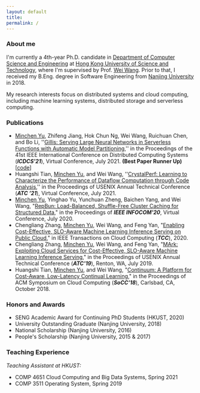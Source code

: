 ```yaml
---
layout: default
title:
permalink: /
---
```


### About me

I'm currently a 4th-year Ph.D. candidate in [Department of Computer Science and Engineering](https://www.cse.ust.hk) at [Hong Kong University of Science and Technology](http://www.ust.hk), where I'm supervised by Prof. [Wei Wang](http://www.cse.ust.hk/~weiwa/). Prior to that, I received my B.Eng. degree in Software Engineering from [Nanjing University](https://www.nju.edu.cn) in 2018.

My research interests focus on distributed systems and cloud computing, including machine learning systems, distributed storage and serverless computing. 

<!-- My CV is available upon request.  -->

### Publications

- <ins>Minchen Yu</ins>, Zhifeng Jiang, Hok Chun Ng, Wei Wang, Ruichuan Chen, and Bo Li, ''[Gillis: Serving Large Neural Networks in Serverless Functions with Automatic Model Partitioning](http://www.cse.ust.hk/~weiwa/papers/gillis-icdcs21.pdf),'' in the Proceedings of the 41st IEEE International Conference on Distributed Computing Systems (***ICDCS'21***), Virtual Conference, July 2021. **(Best Paper Runner Up)**  [[code](https://github.com/MincYu/gillis-open-source)]
- Huangshi Tian, <ins>Minchen Yu</ins>, and Wei Wang, ''[CrystalPerf: Learning to Characterize the Performance of Dataflow Computation through Code Analysis](http://www.cse.ust.hk/~weiwa/papers/crystalperf-atc21.pdf),'' in the Proceedings of USENIX Annual Technical Conference (***ATC ’21***), Virtual Conference, July 2021.
- <ins>Minchen Yu</ins>, Yinghao Yu, Yunchuan Zheng, Baichen Yang, and Wei Wang, "[RepBun: Load-Balanced, Shuffle-Free Cluster Caching for Structured Data](http://www.cse.ust.hk/~weiwa/papers/repbun-infocom20.pdf)," in the Proceedings of ***IEEE INFOCOM'20***, Virtual Conference, July 2020.
- Chengliang Zhang, <ins>Minchen Yu</ins>, Wei Wang, and Feng Yan, "[Enabling Cost-Effective, SLO-Aware Machine Learning Inference Serving on Public Cloud](http://www.cse.ust.hk/~weiwa/papers/MArk-tcc20.pdf)," in IEEE Transactions on Cloud Computing (***TCC***), 2020.
- Chengliang Zhang, <ins>Minchen Yu</ins>, Wei Wang, and Feng Yan, "[MArk: Exploiting Cloud Services for Cost-Effective, SLO-Aware Machine Learning Inference Serving](http://www.cse.ust.hk/~weiwa/papers/mark-atc19.pdf)," in the Proceedings of USENIX Annual Technical Conference (***ATC'19***), Renton, WA, July 2019.
- Huangshi Tian, <ins>Minchen Yu</ins>, and Wei Wang, "[Continuum: A Platform for Cost-Aware, Low-Latency Continual Learning](http://www.cse.ust.hk/~weiwa/papers/huangshi-socc18.pdf)," in the Proceedings of ACM Symposium on Cloud Computing (***SoCC'18***), Carlsbad, CA, October 2018.

### Honors and Awards

- SENG Academic Award for Continuing PhD Students (HKUST, 2020)
- University Outstanding Graduate (Nanjing University, 2018)
- National Scholarship (Nanjing University, 2016)
- People's Scholarship (Nanjing University, 2015 & 2017)

### Teaching Experience

*Teaching Assistant at HKUST:*

- COMP 4651 Cloud Computing and Big Data Systems, Spring 2021
- COMP 3511 Operating System, Spring 2019

